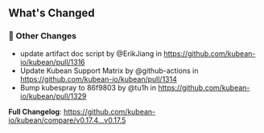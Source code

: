 <!-- Release notes generated using configuration in .github/release.yml at v0.17.5 -->

## What's Changed
### 🔨 Other Changes
* update artifact doc script by @ErikJiang in https://github.com/kubean-io/kubean/pull/1316
* Update Kubean Support Matrix by @github-actions in https://github.com/kubean-io/kubean/pull/1314
* Bump kubespray to 86f9803 by @tu1h in https://github.com/kubean-io/kubean/pull/1329


**Full Changelog**: https://github.com/kubean-io/kubean/compare/v0.17.4...v0.17.5
